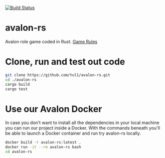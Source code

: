 [![Build Status](http://15.188.81.183:8080/buildStatus/icon?job=avalon-rs%2Fmaster)](http://15.188.81.183:8080/job/avalon-rs/job/master/)

# avalon-rs
Avalon role game coded in Rust.
[Game Rules](https://hobbylark.com/card-games/How-to-Play-Avalon)

# Clone, run and test out code
```bash
git clone https://github.com/tul1/avalon-rs.git
cd ./avalon-rs
cargo build
cargo test
```

# Use our Avalon Docker
In case you don't want to install all the dependencies in your local machine you can run our project inside a Docker. With the commands beneath you'll be able to launch a Docker container and run try avalon-rs locally. 

```bash
docker build -t avalon-rs:latest .
docker run -it --rm avalon-rs bash
cd avalon-rs
```